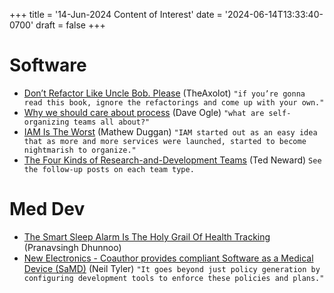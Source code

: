 +++
title = '14-Jun-2024 Content of Interest'
date = '2024-06-14T13:33:40-0700'
draft = false
+++


# Software

-   [Don’t Refactor Like Uncle Bob. Please](https://theaxolot.wordpress.com/2024/05/08/dont-refactor-like-uncle-bob-please/)
    (TheAxolot) `"if you’re gonna read this book, ignore the refactorings and come up with your own."`
-   [Why we should care about process](https://blog.scottlogic.com/2024/06/10/why-we-should-care-about-process.html) (Dave Ogle) `"what are self-organizing teams all about?"`
-   [IAM Is The Worst](https://matduggan.com/iam-is-the-worst/) (Mathew Duggan) `"IAM started out as an easy idea that as more and more services were launched, started to become nightmarish to organize."`
-   [The Four Kinds of Research-and-Development Teams](http://blogs.newardassociates.com/blog/2024/four-kinds-of-rd-teams.html)
    (Ted Neward) `See the follow-up posts on each team type.`


# Med Dev

-   [The Smart Sleep Alarm Is The Holy Grail Of Health Tracking](https://medicalfuturist.com/the-smart-sleep-alarm-is-the-holy-grail-of-health-tracking) (Pranavsingh Dhunnoo)
-   [New Electronics - Coauthor provides compliant Software as a Medical Device (SaMD)](https://www.newelectronics.co.uk/content/news/coauthor-provides-compliant-software-as-a-medical-device-samd) (Neil Tyler) `"It goes beyond just policy generation by configuring development tools to enforce these policies and plans."`


